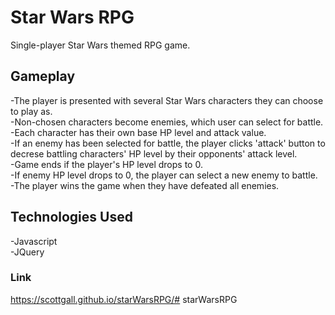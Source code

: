 # Star Wars RPG
Single-player Star Wars themed RPG game.

## Gameplay
-The player is presented with several Star Wars characters they can choose to play as.</br>
-Non-chosen characters become enemies, which user can select for battle.</br>
-Each character has their own base HP level and attack value.</br>
-If an enemy has been selected for battle, the player clicks 'attack' button to decrese battling characters' HP level by their opponents' attack level.</br>
-Game ends if the player's HP level drops to 0.</br>
-If enemy HP level drops to 0, the player can select a new enemy to battle.</br>
-The player wins the game when they have defeated all enemies.</br>

## Technologies Used
-Javascript</br>
-JQuery

### Link
https://scottgall.github.io/starWarsRPG/# starWarsRPG
